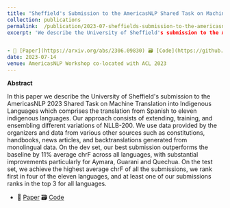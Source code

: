 ```yaml
---
title: "Sheffield's Submission to the AmericasNLP Shared Task on Machine Translation into Indigenous Languages"
collection: publications
permalink:  /publication/2023-07-sheffields-submission-to-the-americasnlp-shared-task-on-machine-translation-into-indigenous-languages
excerpt: 'We describe the University of Sheffield's submission to the AmericasNLP 2023 Shared Task on Machine Translation into Indigenous Languages. Our approach consists of extending, training, and ensembling different variations of NLLB-200. We achieve the highest average chrF of all the submissions, we rank first in four of the eleven languages, and at least one of our submissions ranks in the top 3 for all languages.


- 📜 [Paper](https://arxiv.org/abs/2306.09830) 🗃️ [Code](https://github.com/edwardgowsmith/americasnlp-2023-sheffield)'
date: 2023-07-14
venue: AmericasNLP Workshop co-located with ACL 2023
---
```


**Abstract**

In this paper we describe the University of Sheffield's submission to the AmericasNLP 2023 Shared Task on Machine Translation into Indigenous Languages which comprises the translation from Spanish to eleven indigenous languages. Our approach consists of extending, training, and ensembling different variations of NLLB-200. We use data provided by the organizers and data from various other sources such as constitutions, handbooks, news articles, and backtranslations generated from monolingual data. On the dev set, our best submission outperforms the baseline by 11% average chrF across all languages, with substantial improvements particularly for Aymara, Guarani and Quechua. On the test set, we achieve the highest average chrF of all the submissions, we rank first in four of the eleven languages, and at least one of our submissions ranks in the top 3 for all languages.

- 📜 [Paper](https://arxiv.org/abs/2306.09830) 🗃️ [Code](https://github.com/edwardgowsmith/americasnlp-2023-sheffield)

